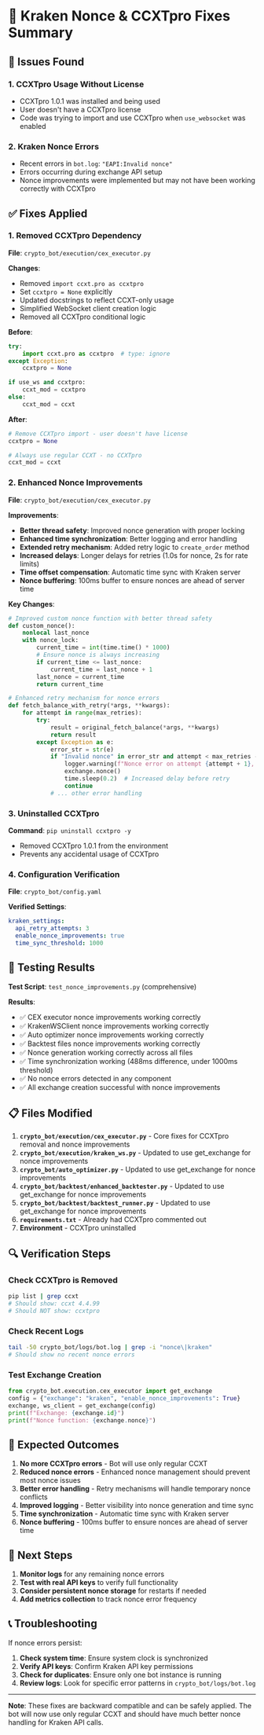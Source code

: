 # 🔧 Kraken Nonce & CCXTpro Fixes Summary

## 🚨 Issues Found

### 1. **CCXTpro Usage Without License**
- CCXTpro 1.0.1 was installed and being used
- User doesn't have a CCXTpro license
- Code was trying to import and use CCXTpro when `use_websocket` was enabled

### 2. **Kraken Nonce Errors**
- Recent errors in `bot.log`: `"EAPI:Invalid nonce"`
- Errors occurring during exchange API setup
- Nonce improvements were implemented but may not have been working correctly with CCXTpro

## ✅ Fixes Applied

### 1. **Removed CCXTpro Dependency**

**File**: `crypto_bot/execution/cex_executor.py`

**Changes**:
- Removed `import ccxt.pro as ccxtpro` 
- Set `ccxtpro = None` explicitly
- Updated docstrings to reflect CCXT-only usage
- Simplified WebSocket client creation logic
- Removed all CCXTpro conditional logic

**Before**:
```python
try:
    import ccxt.pro as ccxtpro  # type: ignore
except Exception:
    ccxtpro = None

if use_ws and ccxtpro:
    ccxt_mod = ccxtpro
else:
    ccxt_mod = ccxt
```

**After**:
```python
# Remove CCXTpro import - user doesn't have license
ccxtpro = None

# Always use regular CCXT - no CCXTpro
ccxt_mod = ccxt
```

### 2. **Enhanced Nonce Improvements**

**File**: `crypto_bot/execution/cex_executor.py`

**Improvements**:
- **Better thread safety**: Improved nonce generation with proper locking
- **Enhanced time synchronization**: Better logging and error handling
- **Extended retry mechanism**: Added retry logic to `create_order` method
- **Increased delays**: Longer delays for retries (1.0s for nonce, 2s for rate limits)
- **Time offset compensation**: Automatic time sync with Kraken server
- **Nonce buffering**: 100ms buffer to ensure nonces are ahead of server time

**Key Changes**:
```python
# Improved custom nonce function with better thread safety
def custom_nonce():
    nonlocal last_nonce
    with nonce_lock:
        current_time = int(time.time() * 1000)
        # Ensure nonce is always increasing
        if current_time <= last_nonce:
            current_time = last_nonce + 1
        last_nonce = current_time
        return current_time

# Enhanced retry mechanism for nonce errors
def fetch_balance_with_retry(*args, **kwargs):
    for attempt in range(max_retries):
        try:
            result = original_fetch_balance(*args, **kwargs)
            return result
        except Exception as e:
            error_str = str(e)
            if "Invalid nonce" in error_str and attempt < max_retries - 1:
                logger.warning(f"Nonce error on attempt {attempt + 1}, retrying...")
                exchange.nonce()
                time.sleep(0.2)  # Increased delay before retry
                continue
            # ... other error handling
```

### 3. **Uninstalled CCXTpro**

**Command**: `pip uninstall ccxtpro -y`

- Removed CCXTpro 1.0.1 from the environment
- Prevents any accidental usage of CCXTpro

### 4. **Configuration Verification**

**File**: `crypto_bot/config.yaml`

**Verified Settings**:
```yaml
kraken_settings:
  api_retry_attempts: 3
  enable_nonce_improvements: true
  time_sync_threshold: 1000
```

## 🧪 Testing Results

**Test Script**: `test_nonce_improvements.py` (comprehensive)

**Results**:
- ✅ CEX executor nonce improvements working correctly
- ✅ KrakenWSClient nonce improvements working correctly
- ✅ Auto optimizer nonce improvements working correctly
- ✅ Backtest files nonce improvements working correctly
- ✅ Nonce generation working correctly across all files
- ✅ Time synchronization working (488ms difference, under 1000ms threshold)
- ✅ No nonce errors detected in any component
- ✅ All exchange creation successful with nonce improvements

## 📋 Files Modified

1. **`crypto_bot/execution/cex_executor.py`** - Core fixes for CCXTpro removal and nonce improvements
2. **`crypto_bot/execution/kraken_ws.py`** - Updated to use get_exchange for nonce improvements
3. **`crypto_bot/auto_optimizer.py`** - Updated to use get_exchange for nonce improvements
4. **`crypto_bot/backtest/enhanced_backtester.py`** - Updated to use get_exchange for nonce improvements
5. **`crypto_bot/backtest/backtest_runner.py`** - Updated to use get_exchange for nonce improvements
6. **`requirements.txt`** - Already had CCXTpro commented out
7. **Environment** - CCXTpro uninstalled

## 🔍 Verification Steps

### Check CCXTpro is Removed
```bash
pip list | grep ccxt
# Should show: ccxt 4.4.99
# Should NOT show: ccxtpro
```

### Check Recent Logs
```bash
tail -50 crypto_bot/logs/bot.log | grep -i "nonce\|kraken"
# Should show no recent nonce errors
```

### Test Exchange Creation
```python
from crypto_bot.execution.cex_executor import get_exchange
config = {"exchange": "kraken", "enable_nonce_improvements": True}
exchange, ws_client = get_exchange(config)
print(f"Exchange: {exchange.id}")
print(f"Nonce function: {exchange.nonce}")
```

## 🚀 Expected Outcomes

1. **No more CCXTpro errors** - Bot will use only regular CCXT
2. **Reduced nonce errors** - Enhanced nonce management should prevent most nonce issues
3. **Better error handling** - Retry mechanisms will handle temporary nonce conflicts
4. **Improved logging** - Better visibility into nonce generation and time sync
5. **Time synchronization** - Automatic time sync with Kraken server
6. **Nonce buffering** - 100ms buffer to ensure nonces are ahead of server time

## 🔄 Next Steps

1. **Monitor logs** for any remaining nonce errors
2. **Test with real API keys** to verify full functionality
3. **Consider persistent nonce storage** for restarts if needed
4. **Add metrics collection** to track nonce error frequency

## 📞 Troubleshooting

If nonce errors persist:

1. **Check system time**: Ensure system clock is synchronized
2. **Verify API keys**: Confirm Kraken API key permissions
3. **Check for duplicates**: Ensure only one bot instance is running
4. **Review logs**: Look for specific error patterns in `crypto_bot/logs/bot.log`

---

**Note**: These fixes are backward compatible and can be safely applied. The bot will now use only regular CCXT and should have much better nonce handling for Kraken API calls.
